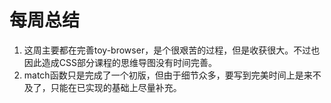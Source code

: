 # 每周总结

1. 这周主要都在完善toy-browser，是个很艰苦的过程，但是收获很大。不过也因此造成CSS部分课程的思维导图没有时间完善。
2. match函数只是完成了一个初版，但由于细节众多，要写到完美时间上是来不及了，只能在已实现的基础上尽量补充。
